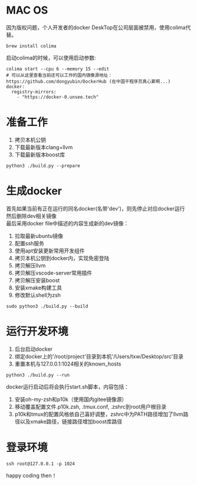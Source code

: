 # MAC OS
因为版权问题，个人开发者的docker DeskTop在公司层面被禁用，使用colima代替。  
```shell
brew install colima
```
启动colima的时候，可以使用启动参数:
```shell
colima start --cpu 6 --memory 15 --edit
# 可以从这里查看当前还可以工作的国内镜像源地址：https://github.com/dongyubin/DockerHub (在中国干程序员真心累啊...)
docker:
  registry-mirrors:
    - "https://docker-0.unsee.tech"
```

# 准备工作
1. 拷贝本机公钥
2. 下载最新版本clang+llvm
3. 下载最新版本boost库
```shell
python3 ./build.py --prepare
```
# 生成docker
首先如果当前有正在运行的同名docker(名带'dev')，则先停止对应docker运行  
然后删除dev相关镜像  
最后采用docker file中描述的内容生成新的dev镜像：
1. 拉取最新ubuntu镜像
2. 配置ssh服务
3. 使用apt安装更新常用开发组件
4. 拷贝本机公钥到docker内，实现免密登陆
5. 拷贝解压llvm
6. 拷贝解压vscode-server常用插件
7. 拷贝解压安装boost
8. 安装xmake构建工具
9. 修改默认shell为zsh
```shell
sudo python3 ./build.py --build
```
# 运行开发环境
1. 后台启动docker
2. 绑定docker上的'/root/project'目录到本机'/Users/txw/Desktop/src'目录
3. 重置本机与127.0.0.1:1024相关的known_hosts
```shell
python3 ./build.py --run
```
docker运行启动后将会执行start.sh脚本，内容包括：
1. 安装oh-my-zsh和p10k（使用国内gitee镜像源）
2. 移动覆盖配置文件.p10k.zsh, .tmux.conf, .zshrc到root用户根目录
3. p10k和tmux的配置风格依自己喜好调整，zshrc中为PATH路径增加了llvm路径以及xmake路径，链接路径增加boost库路径
# 登录环境
```shell
ssh root@127.0.0.1 -p 1024
```
happy coding then！